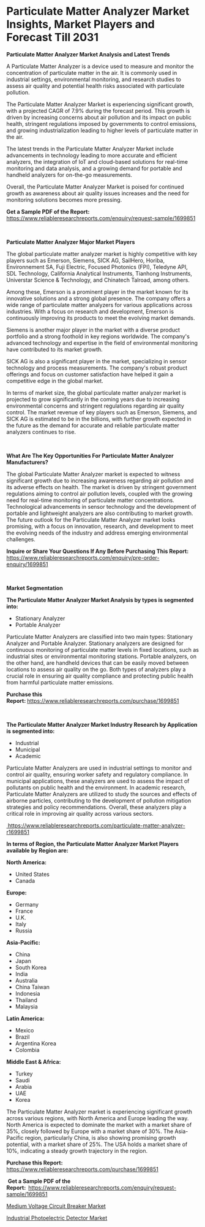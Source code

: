 <p><h1>Particulate Matter Analyzer Market Insights, Market Players and Forecast Till 2031</h1></p><p><strong>Particulate Matter Analyzer Market Analysis and Latest Trends</strong></p>
<p><p>A Particulate Matter Analyzer is a device used to measure and monitor the concentration of particulate matter in the air. It is commonly used in industrial settings, environmental monitoring, and research studies to assess air quality and potential health risks associated with particulate pollution.</p><p>The Particulate Matter Analyzer Market is experiencing significant growth, with a projected CAGR of 7.9% during the forecast period. This growth is driven by increasing concerns about air pollution and its impact on public health, stringent regulations imposed by governments to control emissions, and growing industrialization leading to higher levels of particulate matter in the air.</p><p>The latest trends in the Particulate Matter Analyzer Market include advancements in technology leading to more accurate and efficient analyzers, the integration of IoT and cloud-based solutions for real-time monitoring and data analysis, and a growing demand for portable and handheld analyzers for on-the-go measurements.</p><p>Overall, the Particulate Matter Analyzer Market is poised for continued growth as awareness about air quality issues increases and the need for monitoring solutions becomes more pressing.</p></p>
<p><strong>Get a Sample PDF of the Report:&nbsp;</strong> <a href="https://www.reliableresearchreports.com/enquiry/request-sample/1699851">https://www.reliableresearchreports.com/enquiry/request-sample/1699851</a></p>
<p>&nbsp;</p>
<p><strong>Particulate Matter Analyzer Major Market Players</strong></p>
<p><p>The global particulate matter analyzer market is highly competitive with key players such as Emerson, Siemens, SICK AG, SailHero, Horiba, Environnement SA, Fuji Electric, Focused Photonics (FPI), Teledyne API, SDL Technology, California Analytical Instruments, Tianhong Instruments, Universtar Science & Technology, and Chinatech Talroad, among others.</p><p>Among these, Emerson is a prominent player in the market known for its innovative solutions and a strong global presence. The company offers a wide range of particulate matter analyzers for various applications across industries. With a focus on research and development, Emerson is continuously improving its products to meet the evolving market demands.</p><p>Siemens is another major player in the market with a diverse product portfolio and a strong foothold in key regions worldwide. The company's advanced technology and expertise in the field of environmental monitoring have contributed to its market growth.</p><p>SICK AG is also a significant player in the market, specializing in sensor technology and process measurements. The company's robust product offerings and focus on customer satisfaction have helped it gain a competitive edge in the global market.</p><p>In terms of market size, the global particulate matter analyzer market is projected to grow significantly in the coming years due to increasing environmental concerns and stringent regulations regarding air quality control. The market revenue of key players such as Emerson, Siemens, and SICK AG is estimated to be in the billions, with further growth expected in the future as the demand for accurate and reliable particulate matter analyzers continues to rise.</p></p>
<p>&nbsp;</p>
<p><strong>What Are The Key Opportunities For Particulate Matter Analyzer Manufacturers?</strong></p>
<p><p>The global Particulate Matter Analyzer market is expected to witness significant growth due to increasing awareness regarding air pollution and its adverse effects on health. The market is driven by stringent government regulations aiming to control air pollution levels, coupled with the growing need for real-time monitoring of particulate matter concentrations. Technological advancements in sensor technology and the development of portable and lightweight analyzers are also contributing to market growth. The future outlook for the Particulate Matter Analyzer market looks promising, with a focus on innovation, research, and development to meet the evolving needs of the industry and address emerging environmental challenges.</p></p>
<p><strong>Inquire or Share Your Questions If Any Before Purchasing This Report:</strong> <a href="https://www.reliableresearchreports.com/enquiry/pre-order-enquiry/1699851">https://www.reliableresearchreports.com/enquiry/pre-order-enquiry/1699851</a></p>
<p>&nbsp;</p>
<p><strong>Market Segmentation</strong></p>
<p><strong>The Particulate Matter Analyzer Market Analysis by types is segmented into:</strong></p>
<p><ul><li>Stationary Analyzer</li><li>Portable Analyzer</li></ul></p>
<p><p>Particulate Matter Analyzers are classified into two main types: Stationary Analyzer and Portable Analyzer. Stationary analyzers are designed for continuous monitoring of particulate matter levels in fixed locations, such as industrial sites or environmental monitoring stations. Portable analyzers, on the other hand, are handheld devices that can be easily moved between locations to assess air quality on the go. Both types of analyzers play a crucial role in ensuring air quality compliance and protecting public health from harmful particulate matter emissions.</p></p>
<p><strong>Purchase this Report:&nbsp;</strong><a href="https://www.reliableresearchreports.com/purchase/1699851">https://www.reliableresearchreports.com/purchase/1699851</a></p>
<p>&nbsp;</p>
<p><strong>The Particulate Matter Analyzer Market Industry Research by Application is segmented into:</strong></p>
<p><ul><li>Industrial</li><li>Municipal</li><li>Academic</li></ul></p>
<p><p>Particulate Matter Analyzers are used in industrial settings to monitor and control air quality, ensuring worker safety and regulatory compliance. In municipal applications, these analyzers are used to assess the impact of pollutants on public health and the environment. In academic research, Particulate Matter Analyzers are utilized to study the sources and effects of airborne particles, contributing to the development of pollution mitigation strategies and policy recommendations. Overall, these analyzers play a critical role in improving air quality across various sectors.</p></p>
<p><a href="https://www.reliableresearchreports.com/particulate-matter-analyzer-r1699851">&nbsp;https://www.reliableresearchreports.com/particulate-matter-analyzer-r1699851</a></p>
<p><strong>In terms of Region, the Particulate Matter Analyzer Market Players available by Region are:</strong></p>
<p>
    <p> <strong> North America: </strong>
        <ul>
            <li>United States</li>
            <li>Canada</li>
        </ul>
        </p> 
    <p> <strong> Europe: </strong>
        <ul>
            <li>Germany</li>
            <li>France</li>
            <li>U.K.</li>
            <li>Italy</li>
            <li>Russia</li>
        </ul>
        </p> 
    <p> <strong> Asia-Pacific: </strong>
        <ul>
            <li>China</li>
            <li>Japan</li>
            <li>South Korea</li>
            <li>India</li>
            <li>Australia</li>
            <li>China Taiwan</li>
            <li>Indonesia</li>
            <li>Thailand</li>
            <li>Malaysia</li>
        </ul>
        </p> 
    <p> <strong> Latin America: </strong>
        <ul>
            <li>Mexico</li>
            <li>Brazil</li>
            <li>Argentina Korea</li>
            <li>Colombia</li>
        </ul>
        </p> 
    <p> <strong> Middle East & Africa: </strong>
        <ul>
            <li>Turkey</li>
            <li>Saudi</li>
            <li>Arabia</li>
            <li>UAE</li>
            <li>Korea</li>
        </ul>
    </p>
    </p>
<p><p>The Particulate Matter Analyzer market is experiencing significant growth across various regions, with North America and Europe leading the way. North America is expected to dominate the market with a market share of 35%, closely followed by Europe with a market share of 30%. The Asia-Pacific region, particularly China, is also showing promising growth potential, with a market share of 25%. The USA holds a market share of 10%, indicating a steady growth trajectory in the region.</p></p>
<p><strong>Purchase this Report: </strong><a href="https://www.reliableresearchreports.com/purchase/1699851">https://www.reliableresearchreports.com/purchase/1699851</a></p>
<p>&nbsp;<strong>Get a Sample PDF of the Report:&nbsp;&nbsp;</strong><a href="https://www.reliableresearchreports.com/enquiry/request-sample/1699851">https://www.reliableresearchreports.com/enquiry/request-sample/1699851</a></p>
<p><strong></strong></p>
<p><p><a href="https://github.com/FassouRP/Market-Research-Report-List-4/blob/main/medium-voltage-circuit-breaker-market.md">Medium Voltage Circuit Breaker Market</a></p><p><a href="https://faithful-glue-af3.notion.site/Decoding-Industrial-Photoelectric-Detector-Market-Metrics-Market-Share-Trends-and-Growth-Patterns-a1a388e7edfd499b97f350f6b62c3365">Industrial Photoelectric Detector Market</a></p></p>